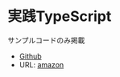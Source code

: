 # 実践TypeScript

サンプルコードのみ掲載
- [Github](https://github.com/s14t284/notes/tree/master/Practice-Tyopescript)
- URL: [amazon](https://www.amazon.co.jp/%E5%AE%9F%E8%B7%B5TypeScript-%E5%90%89%E4%BA%95-%E5%81%A5%E6%96%87-ebook/dp/B07T477V6G)
